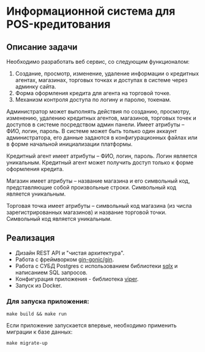 # Информационной система для POS-кредитования

## Описание задачи

Необходимо разработать веб сервис, со следующим функционалом:
1. Создание, просмотр, изменение, удаление информации о кредитных
агентах, магазинах, торговых точках и доступах в системе через
админку сайта.
1. Форма оформления кредита для агента на торговой точке.
1. Механизм контроля доступа по логину и паролю, токенам.

Администратор может выполнять действия по созданию, просмотру, изменению, удалению кредитных
агентов, магазинов, торговых точек и доступов в системе посредством админ панели. Имеет атрибуты –
ФИО, логин, пароль. В системе может быть только один аккаунт администратора, его данные задаются
в конфигурационных файлах или в форме начальной инициализации платформы.

Кредитный агент имеет атрибуты – ФИО, логин, пароль. Логин является уникальным. Кредитный агент
может получить доступ только к форме оформления кредита.

Магазин имеет атрибуты – название магазина и его символьный код, представляющие собой
произвольные строки. Символьный код является уникальным.

Торговая точка имеет атрибуты – символьный код магазина (из числа зарегистрированных магазинов) и
название торговой точки. Символьный код является уникальным.
## Реализация
- Дизайн REST API и "чистая архитектура".
- Работа с фреймворком [gin-gonic/gin](https://github.com/gin-gonic/gin).
- Работа с СУБД Postgres с использованием библиотеки [sqlx](https://github.com/jmoiron/sqlx) и написанием SQL запросов.
- Конфигурация приложения - библиотека [viper](https://github.com/spf13/viper).
- Запуск из Docker.

### Для запуска приложения:

```
make build && make run
```

Если приложение запускается впервые, необходимо применить миграции к базе данных:

```
make migrate-up
```
